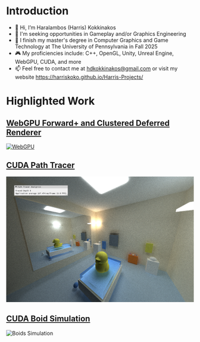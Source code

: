 Introduction
======================================
- 👋 Hi, I’m Haralambos (Harris) Kokkinakos 
- 👀 I'm seeking opportunities in Gameplay and/or Graphics Engineering
- 🌱 I finish my master's degree in Computer Graphics and Game Technology at The University of Pennsylvania in Fall 2025
- 🎮 My proficiencies include: C++, OpenGL, Unity, Unreal Engine, WebGPU, CUDA, and more
- 📫 Feel free to contact me at hdkokkinakos@gmail.com or visit my website https://harriskoko.github.io/Harris-Projects/

Highlighted Work
=====================================
## [WebGPU Forward+ and Clustered Deferred Renderer](https://github.com/HarrisKoko/Project4-WebGPU-Forward-Plus-and-Clustered-Deferred)
[![WebGPU](img/WebGPU.png)](https://github.com/HarrisKoko/Project4-WebGPU-Forward-Plus-and-Clustered-Deferred)

## [CUDA Path Tracer](https://github.com/HarrisKoko/Project3-CUDA-Path-Tracer)
[![PathTracer](img/PT.png)](https://github.com/HarrisKoko/Project3-CUDA-Path-Tracer)

## [CUDA Boid Simulation](https://github.com/HarrisKoko/Project1-CUDA-Flocking)
![Boids Simulation](img/boidGif.gif "Flocking behavior demo")

<!---
HarrisKoko/HarrisKoko is a ✨ special ✨ repository because its `README.md` (this file) appears on your GitHub profile.
You can click the Preview link to take a look at your changes.
--->
